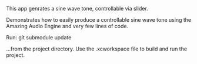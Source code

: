This app genrates a sine wave tone, controllable via slider.

Demonstrates how to easily produce a controllable sine wave tone using the Amazing Audio Engine and very few lines of code. 

Run:
	git submodule update

...from the project directory. Use the .xcworkspace file to build and run the project.